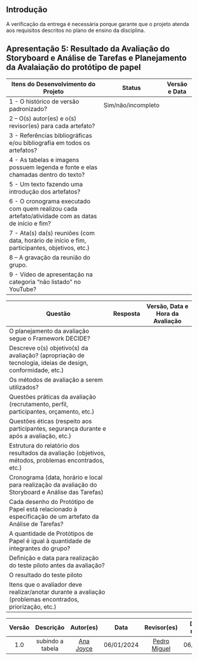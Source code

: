 ## Introdução

A verificação da entrega é necessária porque garante que o projeto atenda aos requisitos descritos no plano de ensino da disciplina.

## Apresentação 5: Resultado da Avaliação do Storyboard e Análise de Tarefas e Planejamento da Avalaiação do protótipo de papel
| Itens do Desenvolvimento do Projeto                                                                 | Status        | Versão e Data               |
| ---------------------------------------------------------------------------------------------------- | ------------- | --------------------------- |
| 1 - O histórico de versão padronizado?                                                              | Sim/não/incompleto        |    |
| 2 – O(s) autor(es) e o(s) revisor(es) para cada artefato?                                           |        |     |
| 3 - Referências bibliográficas e/ou bibliografia em todos os artefatos?                            |  |   |
| 4 - As tabelas e imagens possuem legenda e fonte e elas chamadas dentro do texto?                  |  |    |
| 5 - Um texto fazendo uma introdução dos artefatos?                                                 | |     |
| 6 - O cronograma executado com quem realizou cada artefato/atividade com as datas de início e fim? |   |    |
| 7 - Ata(s) da(s) reuniões (com data, horário de início e fim, participantes, objetivos, etc.)      |  |    |
| 8 – A gravação da reunião do grupo.                                                                |  |    |
| 9 - Vídeo de apresentação na categoria “não listado” no YouTube?                                   | |    |


| Questão                                                                                                        | Resposta     | Versão, Data e Hora da Avaliação |
| -------------------------------------------------------------------------------------------------------------- | ------------ | --------------------------------- |
| O planejamento da avaliação segue o Framework DECIDE?                                                          |  |              |
| Descreve o(s) objetivo(s) da avaliação? (apropriação de tecnologia, ideias de design, conformidade, etc.)      |  |                  |
| Os métodos de avaliação a serem utilizados?                                                                    |  |                                    |
| Questões práticas da avaliação (recrutamento, perfil, participantes, orçamento, etc.)                          |  |                            |
| Questões éticas (respeito aos participantes, segurança durante e após a avaliação, etc.)                       |  |                                     |
| Estrutura do relatório dos resultados da avaliação (objetivos, métodos, problemas encontrados, etc.)           |  |                       |
| Cronograma (data, horário e local para realização da avaliação do Storyboard e Análise das Tarefas)            |  |                            |
| Cada desenho do Protótipo de Papel está relacionado à especificação de um artefato da Análise de Tarefas?     |  |              |
| A quantidade de Protótipos de Papel é igual à quantidade de integrantes do grupo?                                      |  |                              |
| Definição e data para realização do teste piloto antes da avaliação?                                           |  |                            |
| O resultado do teste piloto                                                                                    |  |                                 |
| Itens que o avaliador deve realizar/anotar durante a avaliação (problemas encontrados, priorização, etc.)      |  |       |

| Versão |                 Descrição                 |                     Autor(es)                     |    Data    |                     Revisor(es)                     | Data de revisão |
| :----: | :--------------------------------------: | :-----------------------------------------------: | :--------: | :-------------------------------------------------: | :-------------: |
|  1.0   |            subindo a tabela           | [Ana Joyce](https://github.com/anajoyceamorim)     | 06/01/2024 | [Pedro Miguel](https://github.com/pedroMADBR)        |  06/01/2024    |

